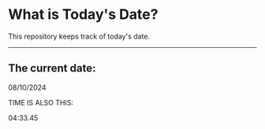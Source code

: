 # What is Today's Date?
This repository keeps track of today's date.
* * *
 
## The current date:  
 08/10/2024 
  
  
 TIME IS ALSO THIS: 
  
 04:33.45 
  
  
